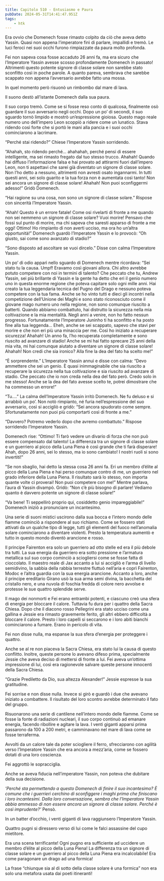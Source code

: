 ```yaml
---
title: Capitolo 510 - Entusiasmo e Paura
pubDate: 2024-05-31T14:41:47.951Z
tags:
    - htk
---
```


Era ovvio che Domenech fosse rimasto colpito da ciò che aveva detto Yassin. Quasi non appena l’imperatore finì di parlare, impallidì e tremò. Le luci feroci nei suoi occhi furono rimpiazzate da paura molto profonda.

Fei non sapeva cosa fosse accaduto 26 anni fa, ma era sicuro che l’Imperatore Yassin avesse scosso profondamente Domenech in passato! Altrimenti questo potente signore di classe solare non sarebbe stato sconfitto così in poche parole. A quanto pareva, sembrava che sarebbe scappato non appena l’avversario avrebbe fatto una mossa.

In quel momento però risuonò un rimbombo dal mare di lava.

Il suono destò all’istante Domenech dalla sua paura.

Il suo corpo tremò. Come se si fosse reso conto di qualcosa, finalmente osò guardare il suo avversario negli occhi. Dopo un po’ di secondi, il suo sguardo tornò limpido e mostrò un’espressione gioiosa. Questo mago reale numero uno dell’impero Leon scoppiò a ridere come un lunatico. Stava ridendo così forte che si portò le mani alla pancia e i suoi occhi cominciarono a lacrimare.

“Perché stai ridendo?” Chiese l’Imperatore Yassin sorridendo.

“Ahahah, sto ridendo perché… ahahahah, perché pensi di essere intelligente, ma sei rimasto fregato dal tuo stesso trucco. Ahahah! Quando hai diffuso l’informazione falsa e hai provato ad attirarmi fuori dall’impero Leon, non ti aspettavi che sarei già diventato un signore di classe solare. Non l’ho detto a nessuno, altrimenti non avresti osato ingannarmi. In tutti questi anni, sei solo guarito e la tua forza non è aumentata così tanto! Non sei ancora un signore di classe solare! Ahahah! Non puoi sconfiggermi adesso!” Gridò Domenech.

“Hai ragione su una cosa, non sono un signore di classe solare.” Rispose con sincerità l’Imperatore Yassin.

“Ahah! Questo è un errore fatale! Come osi rivelarti di fronte a me quando non sei nemmeno un signore di classe solare? Vuoi morire! Pensavo che fossi sul punto di morire, ma chi sapeva che saresti apparso di fronte a me oggi! Ottimo! Ho rimpianto di non averti ucciso, ma ora ho un’altra opportunità!” Domenech guardò l’Imperatore Yassin e lo provocò: “Oh giusto, sai come sono avanzato di stadio?”

“Sono disposto ad ascoltare se vuoi dircelo.” Disse con calma l’Imperatore Yassin.

Un po’ di odio apparì nello sguardo di Domenech mentre ricordava: “Sei stato tu la causa. Umpf! Eravamo così giovani allora. Chi altro avrebbe potuto competere con noi in termini di talento? Che peccato che tu, Andrew Yassin, sei più brillante di Yassin e la gente ha detto che eri il genio numero uno in questa enorme regione che poteva capitare solo ogni mille anni. Hai creato la tua leggendaria tecnica del Pugno del Drago e nessuno poteva competere con la tua fama.
Anche se ho vinto tutti e dieci gli incontri nella competizione dell’Unione dei Maghi e sono stato riconosciuto come il giovane mago numero uno nella regione, non sono comunque riuscito a batterti. Quando abbiamo combattuto, hai distrutto la sicurezza nella mia coltivazione e la mia mentalità.
Negli anni a venire, non ho fatto nessun progresso. Fortunatamente l’Imperatore Juninho ti ha sconfitto e ha posto fine alla tua leggenda… Eheh, anche se sei scappato, sapevo che stavi per morire e che non eri più una minaccia per me. Così ho iniziato a recuperare sicurezza! Ahahah! Un anno fa, l’ho recuperata completamente e sono riuscito ad avanzare di stadio!
Anche se mi hai fatto sprecare 25 anni della mia vita, mi hai comunque aiutato a diventare un signore di classe solare! Ahahah! Non credi che sia ironico? Alla fine la dea del fato ha scelto me!”

“È sorprendente.” L’Imperatore Yassin annuì e disse con calma: “Devo ammettere che sei un genio. È quasi inimmaginabile che sia riuscito a recuperare la sicurezza nella tua coltivazione e sia riuscito ad avanzare di stadio. Che peccato che io non creda nella dea del fato però. Credo solo in me stesso! Anche se la dea del fato avesse scelto te, potrei dimostrare che ha commesso un errore!”

“Tu….” La calma dell’Imperatore Yassin irritò Domenech. Ne fu deluso e si arrabbiò un po’. Non notò rimpianto, né furia nell’espressione del suo avversario, così si accigliò e gridò: “Sei ancora spudorato come sempre. Sfortunatamente non puoi più comportarti così di fronte a me.”

“Davvero? Potremo vederlo dopo che avremo combattuto.” Rispose sorridendo l’Imperatore Yassin.

Domenech rise: “Ottimo! Ti farò vedere un divario di forza che non può essere compensato dal talento! La differenza tra un signore di classe solare e un guerriero al picco della Luna Piena è così grande che ti farà disperare! Ahah, dopo 26 anni, sei lo stesso, ma io sono cambiato! I nostri ruoli si sono invertiti!”

“Se non sbaglio, hai detto la stessa cosa 26 anni fa. Eri un membro d’élite al picco della Luna Piena e hai perso comunque contro di me, un guerriero nel grado inferiore della Luna Piena. Il risultato sarà lo stesso, non importa quante volte ci proverai! Non puoi competere con me!” Mentre parlava, l’aura di Yassin divampò. Gridò: “Non c’è più bisogno di parlare! Vediamo quanto è davvero potente un signore di classe solare!”

“Va bene! Ti seppellirò proprio qui, cosiddetto genio impareggiabile!” Domenech iniziò a pronunciare un incantesimo.

Una serie di suoni mistici uscirono dalla sua bocca e l’intero mondo delle fiamme cominciò a rispondere al suo richiamo. Come se fossero stati attivati da un qualche tipo di legge, tutti gli elementi del fuoco nell’anomalia solare cominciarono a diventare violenti. Presto la temperatura aumentò e tutto in questo mondo diventò arancione e rosso.

Il principe Fairenton era solo un guerriero ad otto stelle ed era il più debole tra tutti. La sua energia da guerriero era sotto pressione e l’armatura metallica sul suo corpo cominciò a sciogliersi come se fosse fatta di cioccolato.
Il maestro reale di Jax accanto a lui si accigliò e l’arma di livello semidivino, la sabbia della rabbia terrestre fluttuò nell’aria e coprì Fairenton, Modoc e l’altra guardia con la sua energia arancione. Accanto a loro, anche il principe ereditario Girano usò la sua arma semi divina, la bacchetta del cristallo nero, e una nuvola di foschia fredda di colore nero avvolse e protesse le sue quattro splendide serve.

Il mago dei nonmorti e Fei erano entrambi potenti, e ciascuno creò una sfera di energia per bloccare il calore. Tuttavia fu dura per i quattro della Sacra Chiesa. Dopo che il diacono rosso Pellegrini era stato ucciso come una gallina e Jessie era rimasto gravemente ferito, gli altri ebbero difficoltà a bloccare il calore. Presto i loro capelli si seccarono e i loro abiti bianchi cominciarono a fumare. Erano in pericolo di vita.

Fei non disse nulla, ma espanse la sua sfera d’energia per proteggere i quattro.

Anche se al re non piaceva la Sacra Chiesa, era stato lui la causa di questo conflitto. Inoltre, queste persone lo avevano difeso prima, specialmente Jessie che aveva deciso di mettersi di fronte a lui. Fei aveva un’ottima impressione di lui, così era ragionevole salvare queste persone innocenti della Sacra Chiesa.

“Grazie Prediletto da Dio, sua altezza Alexander!” Jessie espresse la sua gratitudine.

Fei sorrise e non disse nulla. Invece si girò e guardò i due che avevano iniziato a combattere. Il risultato del loro scontro avrebbe determinato il fato del gruppo.

Risuonarono una serie di cantilene nell’intero mondo delle fiamme. Come se fosse la fonte di radiazioni nucleari, il suo corpo continuò ad emanare energia, facendo ribollire e agitare la lava. I venti giganti apparsi prima passarono da 100 a 200 metri, e camminavano nel mare di lava come se fosse terraferma.

Avvolti da un calore tale da poter sciogliere il ferro, sfrecciarono con agilità verso l’Imperatore Yassin che era ancora a mezz’aria, come se fossero dotati di una loro coscienza.

Fei aggrottò le sopracciglia.

Anche se aveva fiducia nell’imperatore Yassin, non poteva che dubitare della sua decisione.

<em>’Perché sta permettendo a questo Domenech di finire il suo incantesimo? È comune che i guerrieri cerchino di sconfiggere i maghi prima che finiscano i loro incantesimi. Dalla loro conversazione, sembra che l’Imperatore Yassin abbia ammesso di non essere ancora un signore di classe solare. Perché è così imprudente?’</em> Pensò.

In un batter d’occhio, i venti giganti di lava raggiunsero l’Imperatore Yassin.

Quattro pugni si diressero verso di lui come le falci assassine del cupo mietitore.

Era una scena terrificante! Ogni pugno era sufficiente ad uccidere un membro d’élite al picco della Luna Piena! La differenza tra un signore di classe solare e un guerriero al picco della Luna Piena era incalcolabile! Era come paragonare un drago ad una formica!

La frase “chiunque sia al di sotto della classe solare è una formica” non era solo una metafora usata dai poeti itineranti!



